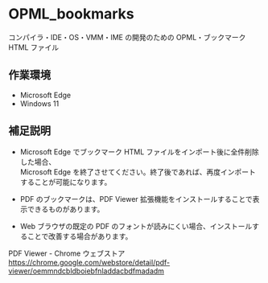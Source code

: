 
# OPML_bookmarks

コンパイラ・IDE・OS・VMM・IME の開発のための OPML・ブックマーク HTML ファイル

## 作業環境

* Microsoft Edge
* Windows 11

## 補足説明

* Microsoft Edge でブックマーク HTML ファイルをインポート後に全件削除した場合、  
Microsoft Edge を終了させてください。終了後であれば、再度インポートすることが可能になります。

* PDF のブックマークは、PDF Viewer 拡張機能をインストールすることで表示できるものがあります。
* Web ブラウザの既定の PDF のフォントが読みにくい場合、インストールすることで改善する場合があります。

PDF Viewer - Chrome ウェブストア  
https://chrome.google.com/webstore/detail/pdf-viewer/oemmndcbldboiebfnladdacbdfmadadm

